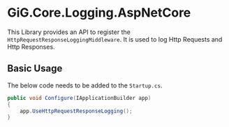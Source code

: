 # GiG.Core.Logging.AspNetCore

This Library provides an API to register the `HttpRequestResponseLoggingMiddleware`. It is used to log Http Requests and Http Responses.

## Basic Usage

The below code needs to be added to the `Startup.cs`.
 
```csharp
public void Configure(IApplicationBuilder app)
{   
    app.UseHttpRequestResponseLogging();
}
```